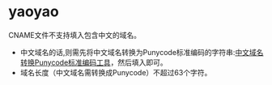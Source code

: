 # yaoyao

CNAME文件不支持填入包含中文的域名。
- 中文域名的话,则需先将中文域名转换为Punycode标准编码的字符串:[中文域名转换Punycode标准编码工具](http://www.dh.vg/tools/zm.php)，然后填入即可。
- 域名长度（中文域名需转换成Punycode）不超过63个字符。
